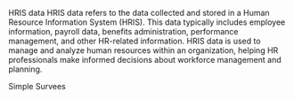HRIS data
HRIS data refers to the data collected and stored in a Human Resource Information System (HRIS). This data typically includes employee information, payroll data, benefits administration, performance management, and other HR-related information. HRIS data is used to manage and analyze human resources within an organization, helping HR professionals make informed decisions about workforce management and planning.

Simple Survees
